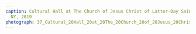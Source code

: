 ```yaml
---
caption: Cultural Hall at The Church of Jesus Christ of Latter-Day Saints, Waterloo,
  NY, 2019
photograph: 37_Cultural_20Hall_20at_20The_20Church_20of_20Jesus_20Christ_20of_20Latter-Day_20Saints_2C_20Waterloo_2C_20NY_2C_202019.jpg
---
```


